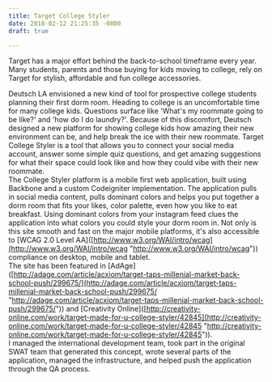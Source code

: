 ```yaml
---
title: Target College Styler
date: 2018-02-12 21:25:35 -0800
draft: true

---
```

Target has a major effort behind the back-to-school timeframe every year. Many students, parents and those buying for kids moving to college, rely on Target for stylish, affordable and fun college accessories.

  
Deutsch LA envisioned a new kind of tool for prospective college students planning their first dorm room. Heading to college is an uncomfortable time for many college kids. Questions surface like 'What's my roommate going to be like?' and 'how do I do laundry?'. Because of this discomfort, Deutsch designed a new platform for showing college kids how amazing their new environment can be, and help break the ice with their new roommate. Target College Styler is a tool that allows you to connect your social media account, answer some simple quiz questions, and get amazing suggestions for what their space could look like and how they could vibe with their new roommate.  
The College Styler platform is a mobile first web application, built using Backbone and a custom Codeigniter implementation. The application pulls in social media content, pulls dominant colors and helps you put together a dorm room that fits your likes, color palette, even how you like to eat breakfast. Using dominant colors from your instagram feed clues the application into what colors you could style your dorm room in. Not only is this site smooth and fast on the major mobile platforms, it's also accessible to \[WCAG 2.0 Level AA\]([http://www.w3.org/WAI/intro/wcag](http://www.w3.org/WAI/intro/wcag "http://www.w3.org/WAI/intro/wcag")) compliance on desktop, mobile and tablet.  
The site has been featured in \[AdAge\]([http://adage.com/article/acxiom/target-taps-millenial-market-back-school-push/299675/](http://adage.com/article/acxiom/target-taps-millenial-market-back-school-push/299675/ "http://adage.com/article/acxiom/target-taps-millenial-market-back-school-push/299675/")) and \[Creativity Online\]([http://creativity-online.com/work/target-made-for-u-college-styler/42845](http://creativity-online.com/work/target-made-for-u-college-styler/42845 "http://creativity-online.com/work/target-made-for-u-college-styler/42845")).  
I managed the international development team, took part in the original SWAT team that generated this concept, wrote several parts of the application, managed the infrastructure, and helped push the application through the QA process.